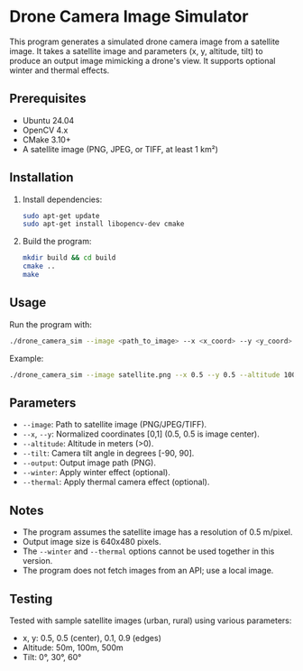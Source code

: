 # Drone Camera Image Simulator

This program generates a simulated drone camera image from a satellite image. It takes a satellite image and parameters (x, y, altitude, tilt) to produce an output image mimicking a drone's view. It supports optional winter and thermal effects.

## Prerequisites
- Ubuntu 24.04
- OpenCV 4.x
- CMake 3.10+
- A satellite image (PNG, JPEG, or TIFF, at least 1 km²)

## Installation
1. Install dependencies:
   ```bash
   sudo apt-get update
   sudo apt-get install libopencv-dev cmake
   ```
2. Build the program:
   ```bash
   mkdir build && cd build
   cmake ..
   make
   ```

## Usage
Run the program with:
```bash
./drone_camera_sim --image <path_to_image> --x <x_coord> --y <y_coord> --altitude <altitude_m> --tilt <tilt_degrees> --output <output.png> [--winter] [--thermal]
```
Example:
```bash
./drone_camera_sim --image satellite.png --x 0.5 --y 0.5 --altitude 100 --tilt 30 --output output.png --winter
```

## Parameters
- `--image`: Path to satellite image (PNG/JPEG/TIFF).
- `--x`, `--y`: Normalized coordinates [0,1] (0.5, 0.5 is image center).
- `--altitude`: Altitude in meters (>0).
- `--tilt`: Camera tilt angle in degrees [-90, 90].
- `--output`: Output image path (PNG).
- `--winter`: Apply winter effect (optional).
- `--thermal`: Apply thermal camera effect (optional).

## Notes
- The program assumes the satellite image has a resolution of 0.5 m/pixel.
- Output image size is 640x480 pixels.
- The `--winter` and `--thermal` options cannot be used together in this version.
- The program does not fetch images from an API; use a local image.

## Testing
Tested with sample satellite images (urban, rural) using various parameters:
- x, y: 0.5, 0.5 (center), 0.1, 0.9 (edges)
- Altitude: 50m, 100m, 500m
- Tilt: 0°, 30°, 60°
